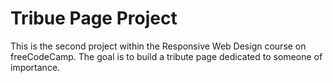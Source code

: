 # Tribue Page Project

This is the second project within the Responsive Web Design course on freeCodeCamp. The goal is to build a tribute page dedicated to someone of importance.
